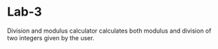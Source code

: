 # Lab-3
Division and modulus calculator
calculates both modulus and division of two integers given by the user.
